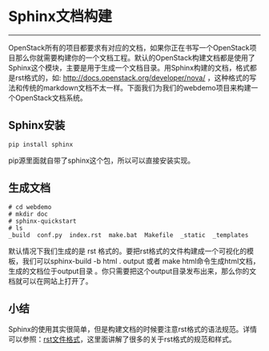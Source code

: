 # Sphinx文档构建

---

OpenStack所有的项目都要求有对应的文档，如果你正在书写一个OpenStack项目那么你就需要构建你的一个文档工程。默认的OpenStack构建文档都是使用了Sphinx这个模块，主要是用于生成一个文档目录。用Sphinx构建的文档，格式都是rst格式的，如: http://docs.openstack.org/developer/nova/ ，这种格式的写法和传统的markdown文档不太一样。下面我们为我们的webdemo项目来构建一个OpenStack文档系统。
## Sphinx安装

```
pip install sphinx
```

pip源里面就自带了sphinx这个包，所以可以直接安装实现。

## 生成文档

```
# cd webdemo
# mkdir doc
# sphinx-quickstart
# ls
_build  conf.py  index.rst  make.bat  Makefile  _static  _templates
```

默认情况下我们生成的是 rst 格式的。要把rst格式的文件构建成一个可视化的模板，我们可以sphinx-build -b html . output 或者 make html命令生成html文档，生成的文档位于output目录 。你只需要把这个output目录发布出来，那么你的文档就可以在网站上打开了。

## 小结

Sphinx的使用其实很简单，但是构建文档的时候要注意rst格式的语法规范。详情可以参照：[rst文件格式](http://ju.outofmemory.cn/entry/105733)，这里面讲解了很多的关于rst格式的规范和样式。